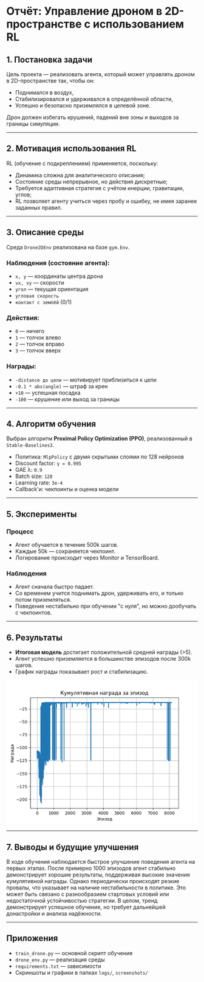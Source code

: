 # Отчёт: Управление дроном в 2D-пространстве с использованием RL

## 1. Постановка задачи

Цель проекта — реализовать агента, который может управлять дроном в 2D-пространстве так, чтобы он:
- Поднимался в воздух,
- Стабилизировался и удерживался в определённой области,
- Успешно и безопасно приземлялся в целевой зоне.

Дрон должен избегать крушений, падений вне зоны и выходов за границы симуляции.

---

## 2. Мотивация использования RL

RL (обучение с подкреплением) применяется, поскольку:
- Динамика сложна для аналитического описания;
- Состояние среды непрерывное, но действия дискретные;
- Требуется адаптивная стратегия с учётом инерции, гравитации, углов;
- RL позволяет агенту учиться через пробу и ошибку, не имея заранее заданных правил.

---

## 3. Описание среды

Среда `Drone2DEnv` реализована на базе `gym.Env`.

### Наблюдения (состояние агента):
- `x, y` — координаты центра дрона
- `vx, vy` — скорости
- `угол` — текущая ориентация
- `угловая скорость`
- `контакт с землёй` (0/1)

### Действия:
- `0` — ничего
- `1` — толчок влево
- `2` — толчок вправо
- `3` — толчок вверх

### Награды:
- `-distance до цели` — мотивирует приблизиться к цели
- `-0.1 * abs(angle)` — штраф за крен
- `+10` — успешная посадка
- `-100` — крушение или выход за границы

---

## 4. Алгоритм обучения

Выбран алгоритм **Proximal Policy Optimization (PPO)**, реализованный в `Stable-Baselines3`.

- Политика: `MlpPolicy` с двумя скрытыми слоями по 128 нейронов
- Discount factor: `γ = 0.995`
- GAE λ: `0.9`
- Batch size: `128`
- Learning rate: `3e-4`
- Callback'и: чекпоинты и оценка модели

---

## 5. Эксперименты

### Процесс
- Агент обучается в течение 500k шагов.
- Каждые 50k — сохраняется чекпоинт.
- Логирование происходит через Monitor и TensorBoard.

### Наблюдения
- Агент сначала быстро падает.
- Со временем учится поднимать дрон, удерживать его, и только потом приземляться.
- Поведение нестабильно при обучении "с нуля", но можно дообучать с чекпоинтов.

---

## 6. Результаты

- **Итоговая модель** достигает положительной средней награды (>5).
- Агент успешно приземляется в большинстве эпизодов после 300k шагов.
- График награды показывает рост и стабилизацию.

![График награды](screenshots/reward_curve.png)

---

## 7. Выводы и будущие улучшения

В ходе обучения наблюдается быстрое улучшение поведения агента на первых этапах. После примерно 1000 эпизодов агент стабильно демонстрирует хорошие результаты, поддерживая высокие значения кумулятивной награды. Однако периодически происходят резкие провалы, что указывает на наличие нестабильности в политике. Это может быть связано с разнообразием стартовых условий или недостаточной устойчивостью стратегии. В целом, тренд демонстрирует успешное обучение, но требует дальнейшей донастройки и анализа надёжности.

---

## Приложения

- `train_drone.py` — основной скрипт обучения
- `drone_env.py` — реализация среды
- `requirements.txt` — зависимости
- Скриншоты и графики в папках `logs/`, `screenshots/`